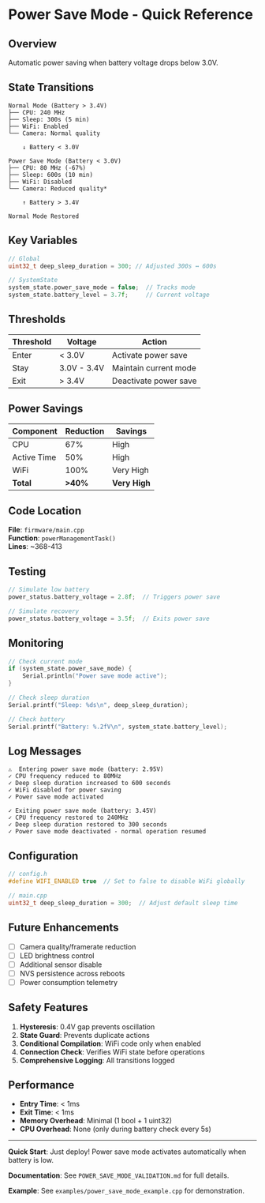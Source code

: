 # Power Save Mode - Quick Reference

## Overview
Automatic power saving when battery voltage drops below 3.0V.

## State Transitions

```
Normal Mode (Battery > 3.4V)
├── CPU: 240 MHz
├── Sleep: 300s (5 min)
├── WiFi: Enabled
└── Camera: Normal quality

    ↓ Battery < 3.0V

Power Save Mode (Battery < 3.0V)
├── CPU: 80 MHz (-67%)
├── Sleep: 600s (10 min)
├── WiFi: Disabled
└── Camera: Reduced quality*

    ↑ Battery > 3.4V

Normal Mode Restored
```

## Key Variables

```cpp
// Global
uint32_t deep_sleep_duration = 300; // Adjusted 300s ↔ 600s

// SystemState
system_state.power_save_mode = false;  // Tracks mode
system_state.battery_level = 3.7f;     // Current voltage
```

## Thresholds

| Threshold | Voltage | Action |
|-----------|---------|--------|
| Enter | < 3.0V | Activate power save |
| Stay | 3.0V - 3.4V | Maintain current mode |
| Exit | > 3.4V | Deactivate power save |

## Power Savings

| Component | Reduction | Savings |
|-----------|-----------|---------|
| CPU | 67% | High |
| Active Time | 50% | High |
| WiFi | 100% | Very High |
| **Total** | **>40%** | **Very High** |

## Code Location
**File**: `firmware/main.cpp`  
**Function**: `powerManagementTask()`  
**Lines**: ~368-413

## Testing

```cpp
// Simulate low battery
power_status.battery_voltage = 2.8f;  // Triggers power save

// Simulate recovery
power_status.battery_voltage = 3.5f;  // Exits power save
```

## Monitoring

```cpp
// Check current mode
if (system_state.power_save_mode) {
    Serial.println("Power save mode active");
}

// Check sleep duration
Serial.printf("Sleep: %ds\n", deep_sleep_duration);

// Check battery
Serial.printf("Battery: %.2fV\n", system_state.battery_level);
```

## Log Messages

```
⚠️  Entering power save mode (battery: 2.95V)
✓ CPU frequency reduced to 80MHz
✓ Deep sleep duration increased to 600 seconds
✓ WiFi disabled for power saving
✓ Power save mode activated

✓ Exiting power save mode (battery: 3.45V)
✓ CPU frequency restored to 240MHz
✓ Deep sleep duration restored to 300 seconds
✓ Power save mode deactivated - normal operation resumed
```

## Configuration

```cpp
// config.h
#define WIFI_ENABLED true  // Set to false to disable WiFi globally

// main.cpp
uint32_t deep_sleep_duration = 300;  // Adjust default sleep time
```

## Future Enhancements

- [ ] Camera quality/framerate reduction
- [ ] LED brightness control
- [ ] Additional sensor disable
- [ ] NVS persistence across reboots
- [ ] Power consumption telemetry

## Safety Features

1. **Hysteresis**: 0.4V gap prevents oscillation
2. **State Guard**: Prevents duplicate actions
3. **Conditional Compilation**: WiFi code only when enabled
4. **Connection Check**: Verifies WiFi state before operations
5. **Comprehensive Logging**: All transitions logged

## Performance

- **Entry Time**: < 1ms
- **Exit Time**: < 1ms
- **Memory Overhead**: Minimal (1 bool + 1 uint32)
- **CPU Overhead**: None (only during battery check every 5s)

---

**Quick Start**: Just deploy! Power save mode activates automatically when battery is low.

**Documentation**: See `POWER_SAVE_MODE_VALIDATION.md` for full details.

**Example**: See `examples/power_save_mode_example.cpp` for demonstration.
